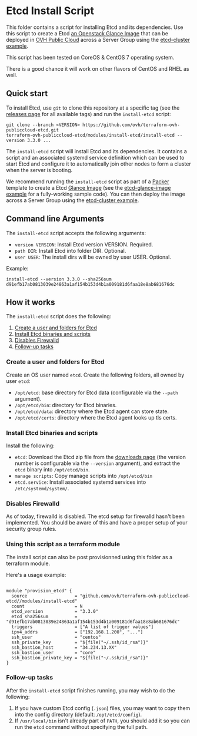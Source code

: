 # Etcd Install Script

This folder contains a script for installing Etcd and its dependencies. Use this script to create a Etcd [an Openstack Glance Image](https://docs.openstack.org/glance/latest/) that can be deployed in [OVH Public Cloud](https://www.ovh.com/fr/public-cloud/instances/) across a Server Group using the [etcd-cluster example](../../examples/public-cluster).

This script has been tested on CoreOS & CentOS 7 operating system.

There is a good chance it will work on other flavors of CentOS and RHEL as well.

## Quick start

<!-- TODO: update the clone URL to the final URL when this Module is released -->

To install Etcd, use `git` to clone this repository at a specific tag (see the [releases page](../../../../releases) 
for all available tags) and run the `install-etcd` script:

```
git clone --branch <VERSION> https://github.com/ovh/terraform-ovh-publiccloud-etcd.git
terraform-ovh-publiccloud-etcd/modules/install-etcd/install-etcd --version 3.3.0 ...
```

The `install-etcd` script will install Etcd and its dependencies.
It contains a script and an associated systemd service definition which can be used to start Etcd and configure it to automatically join other nodes to form a cluster when the server is booting.

We recommend running the `install-etcd` script as part of a [Packer](https://www.packer.io/) template to create a Etcd [Glance Image](https://docs.openstack.org/glance/latest/) (see the [etcd-glance-image example](../../examples/etcd-glance-image) for a fully-working sample code). You can then deploy the image across a Server Group using the [etcd-cluster example](../../examples/public-cluster).

## Command line Arguments

The `install-etcd` script accepts the following arguments:

* `version VERSION`: Install Etcd version VERSION. Required. 
* `path DIR`: Install Etcd into folder DIR. Optional.
* `user USER`: The install dirs will be owned by user USER. Optional.

Example:

```
install-etcd --version 3.3.0 --sha256sum d91efb17ab0813039e24863a1af154b153d4b1a009181d6faa18e8ab681676dc
```

## How it works

The `install-etcd` script does the following:

1. [Create a user and folders for Etcd](#create-a-user-and-folders-for-etcd)
1. [Install Etcd binaries and scripts](#install-etcd-binaries-and-scripts)
1. [Disables Firewalld](#disable-firewalld)
1. [Follow-up tasks](#follow-up-tasks)


### Create a user and folders for Etcd

Create an OS user named `etcd`. Create the following folders, all owned by user `etcd`:

* `/opt/etcd`: base directory for Etcd data (configurable via the `--path` argument).
* `/opt/etcd/bin`: directory for Etcd binaries.
* `/opt/etcd/data`: directory where the Etcd agent can store state.
* `/opt/etcd/certs`: directory where the Etcd agent looks up tls certs.


### Install Etcd binaries and scripts

Install the following:

* `etcd`: Download the Etcd zip file from the [downloads page](https://github.com/coreos/etcd/releases/download/) (the version number is configurable via the `--version` argument), and extract the `etcd` binary into `/opt/etcd/bin`.
* `manage scripts`: Copy manage scripts into `/opt/etcd/bin`
* `etcd.service`: Install associated systemd services into `/etc/systemd/system/`. 

### Disables Firewalld

As of today, firewalld is disabled. The etcd setup for firewalld hasn't been implemented. You should be aware of this and have a proper setup of your security group rules.

### Using this script as a terraform module

The install script can also be post provisionned using this folder as a terraform module.

Here's a usage example:


```hcl

module "provision_etcd" {
  source                  = "github.com/ovh/terraform-ovh-publiccloud-etcd//modules/install-etcd"
  count                   = N
  etcd_version            = "3.3.0"
  etcd_sha256sum          = "d91efb17ab0813039e24863a1af154b153d4b1a009181d6faa18e8ab681676dc"
  triggers                = ["A list of trigger values"]
  ipv4_addrs              = ["192.168.1.200", "..."]
  ssh_user                = "centos"
  ssh_private_key         = "${file("~/.ssh/id_rsa")}"
  ssh_bastion_host        = "34.234.13.XX"
  ssh_bastion_user        = "core"
  ssh_bastion_private_key = "${file("~/.ssh/id_rsa")}"
}
```


### Follow-up tasks

After the `install-etcd` script finishes running, you may wish to do the following:

1. If you have custom Etcd config (`.json`) files, you may want to copy them into the config directory (default: `/opt/etcd/config`).
1. If `/usr/local/bin` isn't already part of `PATH`, you should add it so you can run the `etcd` command without specifying the full path.
